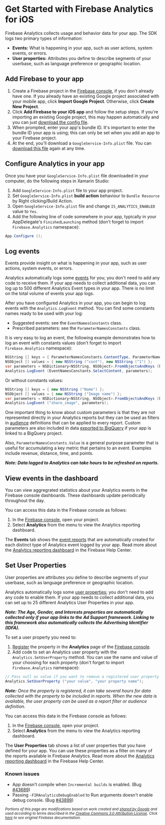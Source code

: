 # Get Started with Firebase Analytics for iOS

Firebase Analytics collects usage and behavior data for your app. The SDK logs two primary types of information:

* **Events:** What is happening in your app, such as user actions, system events, or errors.
* **User properties:** Attributes you define to describe segments of your userbase, such as language preference or geographic location.

## Add Firebase to your app

1. Create a Firebase project in the [Firebase console][1], if you don't already have one. If you already have an existing Google project associated with your mobile app, click **Import Google Project**. Otherwise, click **Create New Project**.
2. Click **Add Firebase to your iOS app** and follow the setup steps. If you're importing an existing Google project, this may happen automatically and you can just [download the config file][2].
3. When prompted, enter your app's bundle ID. It's important to enter the bundle ID your app is using; this can only be set when you add an app to your Firebase project.
4. At the end, you'll download a `GoogleService-Info.plist` file. You can [download this file][2] again at any time.

## Configure Analytics in your app

Once you have your `GoogleService-Info.plist` file downloaded in your computer, do the following steps in Xamarin Studio:

1. Add `GoogleService-Info.plist` file to your app project.
2. Set `GoogleService-Info.plist` **build action** behaviour to `Bundle Resource` by Right clicking/Build Action.
3. Open `GoogleService-Info.plist` file and change `IS_ANALYTICS_ENABLED` value to `Yes`. 
4. Add the following line of code somewhere in your app, typically in your AppDelegate's `FinishedLaunching` method (don't forget to import `Firebase.Analytics` namespace):

```csharp
App.Configure ();
```

## Log events

Events provide insight on what is happening in your app, such as user actions, system events, or errors.

Analytics automatically logs some [events][3] for you; you don't need to add any code to receive them. If your app needs to collect additional data, you can log up to 500 different Analytics Event types in your app. There is no limit on the total volume of events your app logs.

After you have configured Analytics in your app, you can begin to log events with the `Analytics.LogEvent` method. You can find some constants names ready to be used with your log:

* Suggested events: see the `EventNamesConstants` class.
* Prescribed parameters: see the `ParameterNamesConstants` class.

It is very easy to log an event, the following example demonstrates how to log an event with constants values (don't forget to import `Firebase.Analytics` namespace):

```csharp
NSString [] keys = { ParameterNamesConstants.ContentType, ParameterNamesConstants.ItemId };
NSObject [] values = { new NSString ("cont"), new NSString ("1") };
var parameters = NSDictionary<NSString, NSObject>.FromObjectsAndKeys (keys, values, keys.Length);
Analytics.LogEvent (EventNamesConstants.SelectContent, parameters);
```

Or without constants values:

```csharp
NSString [] keys = { new NSString ("Name") };
NSObject [] values = { new NSString ("Image name") };
var parameters = NSDictionary<NSString, NSObject>.FromObjectsAndKeys (keys, values, keys.Length);
Analytics.LogEvent ("share_image", parameters);
```

One important thing to know about custom parameters is that they are not represented directly in your Analytics reports but they can be used as filters in [audience][4] definitions that can be applied to every report. Custom parameters are also included in data [exported to BigQuery][5] if your app is linked to a BigQuery project.

Also, `ParameterNamesConstants.Value` is a general purpose parameter that is useful for accumulating a key metric that pertains to an event. Examples include revenue, distance, time, and points.

**_Note: Data logged to Analytics can take hours to be refreshed on reports._**

## View events in the dashboard

You can view aggregrated statistics about your Analytics events in the Firebase console dashboards. These dashboards update periodically throughout the day.

You can access this data in the Firebase console as follows:

1. In the [Firebase console][1], open your project.
2. Select **Analytics** from the menu to view the Analytics reporting dashboard.

The **Events** tab shows the [event reports][10] that are automatically created for each distinct type of Analytics event logged by your app. Read more about the [Analytics reporting dashboard][11] in the Firebase Help Center.

## Set User Properties

User properties are attributes you define to describe segments of your userbase, such as language preference or geographic location.

Analytics automatically logs some [user properties][6]; you don't need to add any code to enable them. If your app needs to collect additional data, you can set up to 25 different Analytics User Properties in your app.

**_Note: The Age, Gender, and Interests properties are automatically collected only if your app links to the Ad Support framework. Linking to this framework also automatically collects the Advertising Identifier (IDFA)._**

To set a user property you need to:

1. [Register][7] the property in the **Analytics** page of the [Firebase console][1].
2. Add code to set an Analytics user property with the `Analytics.SetUserProperty` method. You can use the name and value of your choosing for each property (don't forget to import `Firebase.Analytics` namespace):

```csharp
// Pass null as value if you want to remove a registered user property
Analytics.SetUserProperty ("your value", "your property name");
```

***Note:*** *Once the property is registered, it can take several hours for data collected with the property to be included in reports. When the new data is available, the user property can be used as a report filter or audience definition.*

You can access this data in the Firebase console as follows:

1. In the [Firebase console][1], open your project.
2. Select **Analytics** from the menu to view the Analytics reporting dashboard.

The **User Properties** tab shows a list of user properties that you have defined for your app. You can use these properties as a filter on many of the reports available in Firebase Analytics. Read more about the [Analytics reporting dashboard][11] in the Firebase Help Center.

### Known issues

* App doesn't compile when `Incremental builds` is enabled. (Bug [#43689][8])
* Passing `-FIRAnalyticsDebugEnabled` to Run arguments doesn't enable debug console. (Bug [#43899][9])

<sub>_Portions of this page are modifications based on work created and [shared by Google](https://developers.google.com/readme/policies/) and used according to terms described in the [Creative Commons 3.0 Attribution License](http://creativecommons.org/licenses/by/3.0/). Click [here](https://firebase.google.com/docs/analytics/ios/start) to see original Firebase documentation._</sub>

[1]: https://firebase.google.com/console/
[2]: http://support.google.com/firebase/answer/7015592
[3]: https://support.google.com/firebase/answer/6317485
[4]: https://support.google.com/firebase/answer/6317509?hl=en&ref_topic=6317489
[5]: https://support.google.com/firebase/answer/6318765
[6]: https://support.google.com/firebase/answer/6317486
[7]: https://support.google.com/firebase/answer/6317519?hl=en&ref_topic=6317489#create-property
[8]: https://bugzilla.xamarin.com/show_bug.cgi?id=43689
[9]: https://bugzilla.xamarin.com/show_bug.cgi?id=43899
[10]: https://support.google.com/firebase/answer/6317522?hl=en&ref_topic=6317489
[11]: https://support.google.com/firebase/answer/6317517?hl=en&ref_topic=6317489

